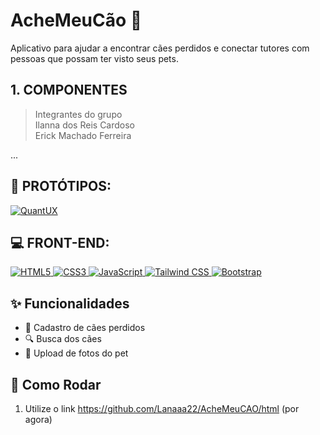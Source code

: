 # AcheMeuCão  🐾 
Aplicativo para ajudar a encontrar cães perdidos e conectar tutores com pessoas que possam ter visto seus pets.

## 1. COMPONENTES<br>

> Integrantes do grupo<br>
Ilanna dos Reis Cardoso <br>
Erick Machado Ferreira <br>

...<br>
## 📱 PROTÓTIPOS: <br>
<a href="https://quant-ux.com/" target="_blank">
  <img src="https://img.shields.io/badge/QuantUX-FF6F00?style=for-the-badge&logo=quantux&logoColor=white" alt="QuantUX">
</a>
<br>

## 💻 FRONT-END: <br>
<a href="https://developer.mozilla.org/docs/Web/HTML" target="_blank">
  <img src="https://img.shields.io/badge/HTML5-E34F26?style=for-the-badge&logo=html5&logoColor=white" alt="HTML5">
</a>
<a href="https://developer.mozilla.org/docs/Web/CSS" target="_blank">
  <img src="https://img.shields.io/badge/CSS3-1572B6?style=for-the-badge&logo=css3&logoColor=white" alt="CSS3">
</a>
<a href="https://developer.mozilla.org/docs/Web/JavaScript" target="_blank">
  <img src="https://img.shields.io/badge/JavaScript-F7DF1E?style=for-the-badge&logo=javascript&logoColor=black" alt="JavaScript">
</a>
<a href="https://tailwindcss.com/" target="_blank">
  <img src="https://img.shields.io/badge/Tailwind_CSS-06B6D4?style=for-the-badge&logo=tailwindcss&logoColor=white" alt="Tailwind CSS">
</a>
<a href="https://getbootstrap.com/" target="_blank">
  <img src="https://img.shields.io/badge/Bootstrap-7952B3?style=for-the-badge&logo=bootstrap&logoColor=white" alt="Bootstrap">
</a>

<br>

## ✨ Funcionalidades
- 📍 Cadastro de cães perdidos
- 🔍 Busca dos cães
- 📸 Upload de fotos do pet
  






## 🚀 Como Rodar
1. Utilize o link
https://github.com/Lanaaa22/AcheMeuCAO/html (por agora)



